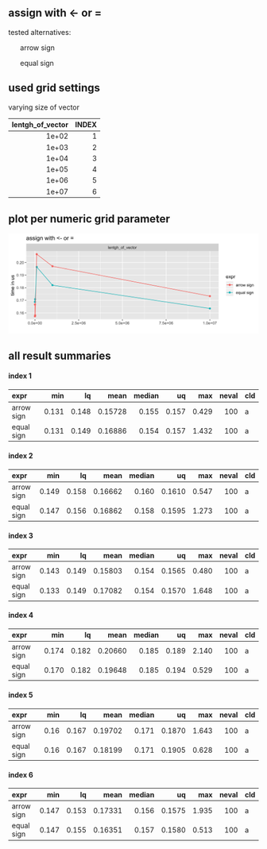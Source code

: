 ## assign with <- or = 



tested alternatives:

<ul>
arrow sign</ul><ul>equal sign
</ul>


## used grid settings 

varying size of vector


| lentgh_of_vector| INDEX|
|----------------:|-----:|
|            1e+02|     1|
|            1e+03|     2|
|            1e+04|     3|
|            1e+05|     4|
|            1e+06|     5|
|            1e+07|     6|


## plot per numeric grid parameter 

![](
benchmark_grid_num.png
)



##  all result summaries 

#### index 1

|expr       |   min|    lq|    mean| median|    uq|   max| neval|cld |
|:----------|-----:|-----:|-------:|------:|-----:|-----:|-----:|:---|
|arrow sign | 0.131| 0.148| 0.15728|  0.155| 0.157| 0.429|   100|a   |
|equal sign | 0.131| 0.149| 0.16886|  0.154| 0.157| 1.432|   100|a   |


#### index 2

|expr       |   min|    lq|    mean| median|     uq|   max| neval|cld |
|:----------|-----:|-----:|-------:|------:|------:|-----:|-----:|:---|
|arrow sign | 0.149| 0.158| 0.16662|  0.160| 0.1610| 0.547|   100|a   |
|equal sign | 0.147| 0.156| 0.16862|  0.158| 0.1595| 1.273|   100|a   |


#### index 3

|expr       |   min|    lq|    mean| median|     uq|   max| neval|cld |
|:----------|-----:|-----:|-------:|------:|------:|-----:|-----:|:---|
|arrow sign | 0.143| 0.149| 0.15803|  0.154| 0.1565| 0.480|   100|a   |
|equal sign | 0.133| 0.149| 0.17082|  0.154| 0.1570| 1.648|   100|a   |


#### index 4

|expr       |   min|    lq|    mean| median|    uq|   max| neval|cld |
|:----------|-----:|-----:|-------:|------:|-----:|-----:|-----:|:---|
|arrow sign | 0.174| 0.182| 0.20660|  0.185| 0.189| 2.140|   100|a   |
|equal sign | 0.170| 0.182| 0.19648|  0.185| 0.194| 0.529|   100|a   |


#### index 5

|expr       |  min|    lq|    mean| median|     uq|   max| neval|cld |
|:----------|----:|-----:|-------:|------:|------:|-----:|-----:|:---|
|arrow sign | 0.16| 0.167| 0.19702|  0.171| 0.1870| 1.643|   100|a   |
|equal sign | 0.16| 0.167| 0.18199|  0.171| 0.1905| 0.628|   100|a   |


#### index 6

|expr       |   min|    lq|    mean| median|     uq|   max| neval|cld |
|:----------|-----:|-----:|-------:|------:|------:|-----:|-----:|:---|
|arrow sign | 0.147| 0.153| 0.17331|  0.156| 0.1575| 1.935|   100|a   |
|equal sign | 0.147| 0.155| 0.16351|  0.157| 0.1580| 0.513|   100|a   |


